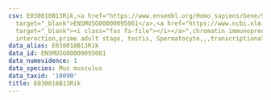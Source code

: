 ```yaml
---
csv: E030018B13Rik,<a href="https://www.ensembl.org/Homo_sapiens/Gene/Summary?db=core;g=ENSMUSG00000095061"
  target="_blank">ENSMUSG00000095061</a>,<a href="https://www.ncbi.nlm.nih.gov/pubmed/25450459"
  target="_blank"><i class="fas fa-file"></i></a>",chromatin immunoprecipitation assay,direct
  interaction,prime adult stage, testis, Spermatocyte,,,transcriptional regulation,
data_alias: E030018B13Rik
data_id: ENSMUSG00000095061
data_numevidence: 1
data_species: Mus musculus
data_taxid: '10090'
title: E030018B13Rik
---
```

